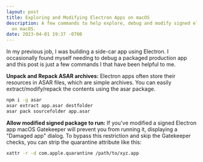 ```yaml
---
layout: post
title: Exploring and Modifying Electron Apps on macOS
description: A few commands to help explore, debug and modify signed electron apps
  on macOS.
date: 2023-04-01 19:37 -0700
---
```

In my previous job, I was building a side-car app using Electron. I occasionally found myself needing to debug a packaged production app and this post is just a few commands I that have been helpful to me. 

**Unpack and Repack ASAR archives:**
Electron apps often store their resources in ASAR files, which are simple archives. You can easily extract/modify/repack the contents using the asar package.

```bash
npm i -g asar
asar extract app.asar destfolder
asar pack sourcefolder app.asar
```

**Allow modified signed package to run:**
If you've modified a signed Electron app macOS Gatekeeper will prevent you from running it, displaying a "Damaged app" dialog. To bypass this restriction and skip the Gatekeeper checks, you can strip the quarantine attribute like this:

```bash
xattr -r -d com.apple.quarantine /path/to/xyz.app
```